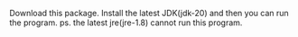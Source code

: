 Download this package.
Install the latest JDK(jdk-20) and then you can run the program.
ps. the latest jre(jre-1.8) cannot run this program.
